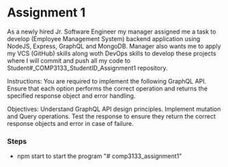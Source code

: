 # Assignment 1

As a newly hired Jr. Software Engineer my manager assigned me a task to develop (Employee Management System) backend application using NodeJS, Express, GraphQL and MongoDB. Manager also wants me to apply my VCS (GitHub) skills along woth DevOps skills to develop these projects where I will commit and push all my code to Student#\_COMP3133_StudentID_Assignment1 repository.

Instructions:
You are required to implement the following GraphQL API. Ensure that each option performs the correct operation and returns the specified response object and error handling.

Objectives: Understand GraphQL API design principles.
Implement mutation and Query operations.
Test the response to ensure they return the correct response objects and error in case of failure.

### Steps

- npm start to start the program
"# comp3133_assignment1" 
